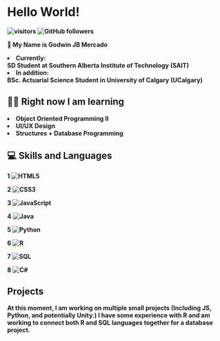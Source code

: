 <h1> <b> Hello World! </h1>
 
 ![visitors](https://visitor-badge.laobi.icu/badge?page_id=Goqwin.visitor-badge) ![GitHub followers](https://img.shields.io/github/followers/Goqwin.svg?style=social&label=Follow&maxAge=2592000)

👋 My Name is Godwin JB Mercado 
<li> Currently: </li> SD Student at Southern Alberta Institute of Technology (SAIT)
<li> In addition: </li> BSc. Actuarial Science Student in University of Calgary (UCalgary)


<h2> 👨‍🎓 Right now I am learning  </h2>
 <li> Object Oriented Programming II </li>
 <li> UI/UX Design </li>
 <li> Structures + Database Programming </li>

<h2> 💻 Skills and Languages </h2>

1 ![HTML5](https://img.shields.io/badge/html5-%23E34F26.svg?style=for-the-badge&logo=html5&logoColor=white)
 
 
2 ![CSS3](https://img.shields.io/badge/css3-%231572B6.svg?style=for-the-badge&logo=css3&logoColor=white)
 

3 ![JavaScript](https://img.shields.io/badge/javascript-%23323330.svg?style=for-the-badge&logo=javascript&logoColor=%23F7DF1E)
 

4 ![Java](https://img.shields.io/badge/java-%23ED8B00.svg?style=for-the-badge&logo=java&logoColor=white)
 

5 ![Python](https://img.shields.io/badge/python-3670A0?style=for-the-badge&logo=python&logoColor=ffdd54)
 

6 ![R](https://img.shields.io/badge/r-%23276DC3.svg?style=for-the-badge&logo=r&logoColor=white)
 
7 ![SQL](https://img.shields.io/badge/Oracle-F80000?style=for-the-badge&logo=Oracle&logoColor=white)
 
8 ![C#](https://img.shields.io/badge/c%23-%23239120.svg?style=for-the-badge&logo=c-sharp&logoColor=white)

<h2> Projects </h2>
<p> At this moment, I am working on multiple small projects (Including JS, Python, and potentially Unity.) I have some experience with R and am working to connect both R and SQL languages together for a database project. <p>

